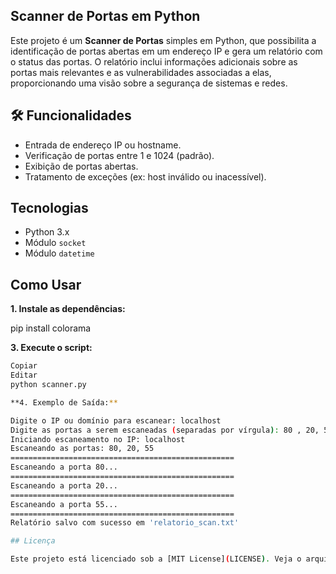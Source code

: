 ## Scanner de Portas em Python

Este projeto é um **Scanner de Portas** simples em Python, que possibilita a identificação de portas abertas em um endereço IP e gera um relatório com o status das portas. O relatório inclui informações adicionais sobre as portas mais relevantes e as vulnerabilidades associadas a elas, proporcionando uma visão sobre a segurança de sistemas e redes.

## 🛠 Funcionalidades

- Entrada de endereço IP ou hostname.
- Verificação de portas entre 1 e 1024 (padrão).
- Exibição de portas abertas.
- Tratamento de exceções (ex: host inválido ou inacessível).

##  Tecnologias

- Python 3.x
- Módulo `socket`
- Módulo `datetime`

## Como Usar


**1. Instale as dependências:**

pip install colorama

**3. Execute o script:**


```bash
Copiar
Editar
python scanner.py 

**4. Exemplo de Saída:**

Digite o IP ou domínio para escanear: localhost
Digite as portas a serem escaneadas (separadas por vírgula): 80 , 20, 55
Iniciando escaneamento no IP: localhost
Escaneando as portas: 80, 20, 55
==================================================
Escaneando a porta 80...
==================================================
Escaneando a porta 20...
==================================================
Escaneando a porta 55...
==================================================
Relatório salvo com sucesso em 'relatorio_scan.txt'

## Licença

Este projeto está licenciado sob a [MIT License](LICENSE). Veja o arquivo `LICENSE` para mais detalhes.
